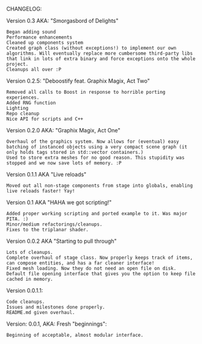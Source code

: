 CHANGELOG:


Version 0.3 AKA: "Smorgasbord of Delights"
```
Began adding sound
Performance enhancements
Cleaned up components system
Created graph class (without exceptions!) to implement our own algorithms. Will eventually replace more cumbersome third-party libs that link in lots of extra binary and force exceptions onto the whole project.
Cleanups all over :P
```

Version 0.2.5: "Deboostify feat. Graphix Magix, Act Two"
```
Removed all calls to Boost in response to horrible porting experiences.
Added RNG function
Lighting
Repo cleanup
Nice API for scripts and C++
```

Version 0.2.0 AKA: "Graphix Magix, Act One"
```
Overhaul of the graphics system. Now allows for (eventual) easy batching of instanced objects using a very compact scene graph (it only holds tags stored in std::vector containers.)
Used to store extra meshes for no good reason. This stupidity was stopped and we now save lots of memory. :P
```

Version 0.1.1 AKA "Live reloads"
```
Moved out all non-stage components from stage into globals, enabling live reloads faster! Yay!
```

Version 0.1 AKA "HAHA we got scripting!"
```
Added proper working scripting and ported example to it. Was major PITA. :)
Minor/medium refactorings/cleanups.
Fixes to the triplanar shader.
```

Version 0.0.2 AKA "Starting to pull through"
```
Lots of cleanups.
Complete overhaul of stage class. Now properly keeps track of items, can compose entities, and has a far cleaner interface!
Fixed mesh loading. Now they do not need an open file on disk.
Default file opening interface that gives you the option to keep file cached in memory.
```

Version 0.0.1.1:
```
Code cleanups.
Issues and milestones done properly.
README.md given overhaul.
```

Version: 0.0.1, AKA: Fresh "beginnings":
```
Beginning of acceptable, almost modular interface.
```
